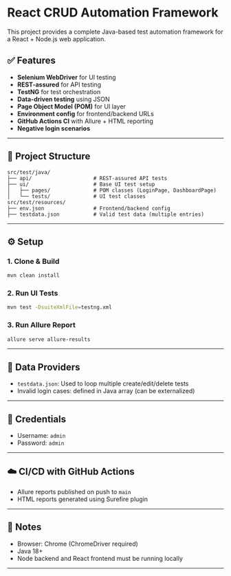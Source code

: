 # React CRUD Automation Framework

This project provides a complete Java-based test automation framework for a React + Node.js web application.

## ✅ Features

- **Selenium WebDriver** for UI testing
- **REST-assured** for API testing
- **TestNG** for test orchestration
- **Data-driven testing** using JSON
- **Page Object Model (POM)** for UI layer
- **Environment config** for frontend/backend URLs
- **GitHub Actions CI** with Allure + HTML reporting
- **Negative login scenarios**

---

## 📁 Project Structure

```
src/test/java/
├── api/                    # REST-assured API tests
├── ui/                     # Base UI test setup
│   ├── pages/              # POM classes (LoginPage, DashboardPage)
│   └── tests/              # UI test classes
src/test/resources/
├── env.json                # Frontend/backend config
├── testdata.json           # Valid test data (multiple entries)
```

---

## ⚙️ Setup

### 1. Clone & Build

```bash
mvn clean install
```

### 2. Run UI Tests

```bash
mvn test -DsuiteXmlFile=testng.xml
```

### 3. Run Allure Report

```bash
allure serve allure-results
```

---

## 🔁 Data Providers

- `testdata.json`: Used to loop multiple create/edit/delete tests
- Invalid login cases: defined in Java array (can be externalized)

---

## 🔐 Credentials

- Username: `admin`
- Password: `admin`

---

## ☁️ CI/CD with GitHub Actions

- Allure reports published on push to `main`
- HTML reports generated using Surefire plugin

---

## 📌 Notes

- Browser: Chrome (ChromeDriver required)
- Java 18+
- Node backend and React frontend must be running locally

---

